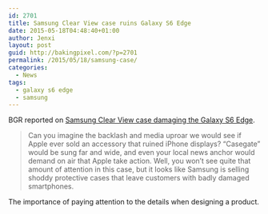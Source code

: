 ```yaml
---
id: 2701
title: Samsung Clear View case ruins Galaxy S6 Edge
date: 2015-05-18T04:48:40+01:00
author: Jenxi
layout: post
guid: http://bakingpixel.com/?p=2701
permalink: /2015/05/18/samsung-case/
categories:
  - News
tags:
  - galaxy s6 edge
  - samsung
---
```

BGR reported on [Samsung Clear View case damaging the Galaxy S6 Edge](http://bgr.com/2015/05/15/galaxy-s6-cases-clear-view-damage/).

> Can you imagine the backlash and media uproar we would see if Apple ever sold an accessory that ruined iPhone displays? “Casegate” would be sung far and wide, and even your local news anchor would demand on air that Apple take action. Well, you won’t see quite that amount of attention in this case, but it looks like Samsung is selling shoddy protective cases that leave customers with badly damaged smartphones. 

The importance of paying attention to the details when designing a product.